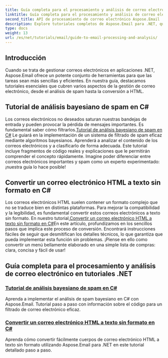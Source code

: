 ```yaml
---
title: Guía completa para el procesamiento y análisis de correo electrónico en .NET
linktitle: Guía completa para el procesamiento y análisis de correo electrónico en .NET
second_title: API de procesamiento de correo electrónico Aspose.Email .NET
description: Explore tutoriales completos de Aspose.Email para .NET, que cubren el procesamiento de correo electrónico, el análisis de spam, la conversión de HTML y más para optimizar sus aplicaciones .NET.
type: docs
weight: 13
url: /es/net/tutorials/email/guide-to-email-processing-and-analysis/
---
```

## Introducción

Cuando se trata de gestionar correos electrónicos en aplicaciones .NET, Aspose.Email ofrece un potente conjunto de herramientas para que las tareas sean más sencillas y eficientes. En nuestra guía, destacamos tutoriales esenciales que cubren varios aspectos de la gestión de correo electrónico, desde el análisis de spam hasta la conversión a HTML. 

## Tutorial de análisis bayesiano de spam en C#
 Los correos electrónicos no deseados saturan nuestras bandejas de entrada y pueden provocar la pérdida de mensajes importantes. Es fundamental saber cómo filtrarlos.[Tutorial de análisis bayesiano de spam en C#](./bayesian-spam-analysis-in-csharp/) Le guiará en la implementación de un sistema de filtrado de spam eficaz mediante algoritmos bayesianos. Aprenderá a analizar el contenido de los correos electrónicos y a clasificarlo de forma adecuada. Este tutorial incluye fragmentos de código reales y explicaciones que le permitirán comprender el concepto rápidamente. Imagine poder diferenciar entre correos electrónicos importantes y spam como un experto experimentado: ¡nuestra guía lo hace posible!

## Convertir un correo electrónico HTML a texto sin formato en C#
Los correos electrónicos HTML suelen contener un formato complejo que no se traduce bien en distintas plataformas. Para mejorar la compatibilidad y la legibilidad, es fundamental convertir estos correos electrónicos a texto sin formato. En nuestro tutorial,[Convertir un correo electrónico HTML a texto sin formato en C#](./convert-html-email-to-plain-text/)En este artículo, profundizamos en los sencillos pasos que implica este proceso de conversión. Encontrará instrucciones fáciles de seguir que desmitifican los detalles técnicos, lo que garantiza que pueda implementar esta función sin problemas. ¡Piense en ello como convertir un menú bellamente elaborado en una simple lista de compras: clara, concisa y fácil de usar!

## Guía completa para el procesamiento y análisis de correo electrónico en tutoriales .NET
### [Tutorial de análisis bayesiano de spam en C#](./bayesian-spam-analysis-in-csharp/)
Aprenda a implementar el análisis de spam bayesiano en C# con Aspose.Email. Tutorial paso a paso con información sobre el código para un filtrado de correo electrónico eficaz.
### [Convertir un correo electrónico HTML a texto sin formato en C#](./convert-html-email-to-plain-text/)
Aprenda cómo convertir fácilmente cuerpos de correo electrónico HTML a texto sin formato utilizando Aspose.Email para .NET en este tutorial detallado paso a paso.